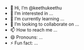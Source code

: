 - 👋 Hi, I’m @keethukeethu
- 👀 I’m interested in ...
- 🌱 I’m currently learning ...
- 💞️ I’m looking to collaborate on ...
- 📫 How to reach me ...
- 😄 Pronouns: ...
- ⚡ Fun fact: ...

<!---
keethukeethu/keethukeethu is a ✨ special ✨ repository because its `README.md` (this file) appears on your GitHub profile.
You can click the Preview link to take a look at your changes.
--->
